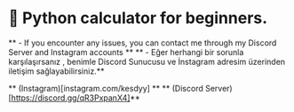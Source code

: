  # 🔶 Python calculator for beginners.


** -  If you encounter any issues, you can contact me through my Discord Server and Instagram accounts **
** - Eğer herhangi bir sorunla karşılaşırsanız , benimle Discord Sunucusu ve İnstagram adresim üzerinden iletişim sağlayabilirsiniz.**

** (Instagram)[instagram.com/kesdyy] **
** (Discord Server)[https://discord.gg/qR3PxpanX4]**
